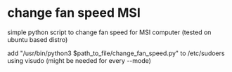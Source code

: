 # change fan speed MSI

simple python script to change fan speed for MSI computer (tested on ubuntu based distro)

add "/usr/bin/python3 $path_to_file/change_fan_speed.py" to /etc/sudoers using visudo (might be needed for every --mode)
